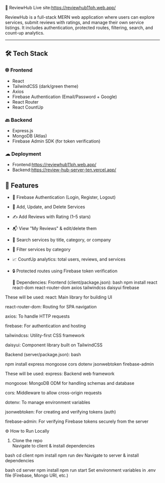 🚀 ReviewHub
Live site:https://reviewhub11ph.web.app/

ReviewHub is a full-stack MERN web application where users can explore services, submit reviews with ratings, and manage their own service listings. It includes authentication, protected routes, filtering, search, and count-up analytics.

---

## 🛠 Tech Stack

### 🌐 Frontend
- React
- TailwindCSS (dark/green theme)
- Axios
- Firebase Authentication (Email/Password + Google)
- React Router
- React CountUp

### 🔙 Backend
- Express.js
- MongoDB (Atlas)
- Firebase Admin SDK (for token verification)

### ☁ Deployment
- Frontend:https://reviewhub11ph.web.app/
- Backend:https://review-hub-server-ten.vercel.app/


## 🔐 Features

- 🔑 Firebase Authentication (Login, Register, Logout)
- 🧾 Add, Update, and Delete Services
- ✍️ Add Reviews with Rating (1–5 stars)
- 📬 View "My Reviews" & edit/delete them
- 🔎 Search services by title, category, or company
- 🎯 Filter services by category
- 📈 CountUp analytics: total users, reviews, and services
- 🔒 Protected routes using Firebase token verification


   🔧 Dependencies:
   Frontend (client/package.json):
bash
npm install react react-dom react-router-dom axios tailwindcss daisyui firebase

These will be used:
react: Main library for building UI

react-router-dom: Routing for SPA navigation

axios: To handle HTTP requests

firebase: For authentication and hosting

tailwindcss: Utility-first CSS framework

daisyui: Component library built on TailwindCSS


Backend (server/package.json):
bash

npm install express mongoose cors dotenv jsonwebtoken firebase-admin

These will be used:
express: Backend web framework

mongoose: MongoDB ODM for handling schemas and database

cors: Middleware to allow cross-origin requests

dotenv: To manage environment variables

jsonwebtoken: For creating and verifying tokens (auth)

firebase-admin: For verifying Firebase tokens securely from the server


  ⚙️ How to Run Locally

1. Clone the repo  
Navigate to client & install dependencies

bash
cd client
npm install
npm run dev
Navigate to server & install dependencies

bash
cd server
npm install
npm run start
Set environment variables in .env file (Firebase, Mongo URI, etc.)
